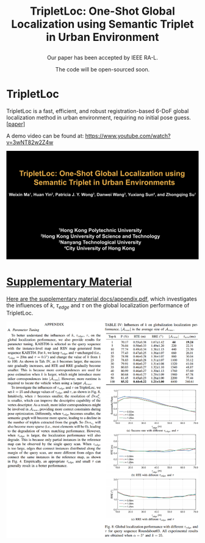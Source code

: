 #  <p align="center"> TripletLoc: One-Shot Global Localization using Semantic Triplet in Urban Environment </p>

<p align="center">Our paper has been accepted by IEEE RA-L.</p>
<p align="center">The code will be open-sourced soon.</p>

# TripletLoc
TripletLoc is a fast, efficient, and robust registration-based 6-DoF global localization method in urban environment, requiring no initial pose guess. [[paper]](https://ieeexplore.ieee.org/document/10816460)

A demo video can be found at: https://www.youtube.com/watch?v=3wNT82w2Z4w  

<center>
<p align="center"><a href="https://www.youtube.com/watch?v=3wNT82w2Z4w"><img src="docs/video_cover.png" width=600 /></p>
</center>

# Supplementary Material
Here are the supplementary material [docs/appendix.pdf](docs/appendix.pdf), which investigates the influences of $k$, $\tau_{edge}$ and $\tau$ on the global localization performance of TripletLoc. 

<p align="center"><img src="docs/appendix.png" width=1080></p>
